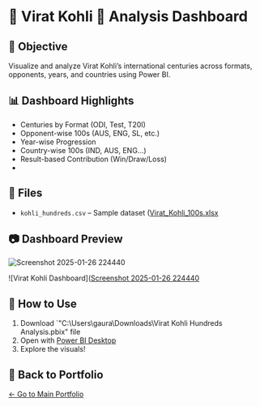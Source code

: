 # 🏏 Virat Kohli 💯 Analysis Dashboard

## 🎯 Objective
Visualize and analyze Virat Kohli’s international centuries across formats, opponents, years, and countries using Power BI.

## 📊 Dashboard Highlights
- Centuries by Format (ODI, Test, T20I)
- Opponent-wise 100s (AUS, ENG, SL, etc.)
- Year-wise Progression
- Country-wise 100s (IND, AUS, ENG...)
- Result-based Contribution (Win/Draw/Loss)
- 

## 📁 Files
- `kohli_hundreds.csv` – Sample dataset ([Virat_Kohli_100s.xlsx](https://github.com/user-attachments/files/19813696/Virat_Kohli_100s.xlsx)


## 📷 Dashboard Preview
![Screenshot 2025-01-26 224440](https://github.com/user-attachments/assets/73bb1add-9867-4b93-be5f-26491046e80c)

![Virat Kohli Dashboard]([Screenshot 2025-01-26 224440](https://github.com/user-attachments/assets/8056eb58-19c1-4e77-b4c9-09bb005c5ce2)

## 🚀 How to Use
1. Download `"C:\Users\gaura\Downloads\Virat Kohli Hundreds Analysis.pbix" file
2. Open with [Power BI Desktop](https://powerbi.microsoft.com/en-us/desktop/)
3. Explore the visuals!

## 🔗 Back to Portfolio
[← Go to Main Portfolio](../README.md)
